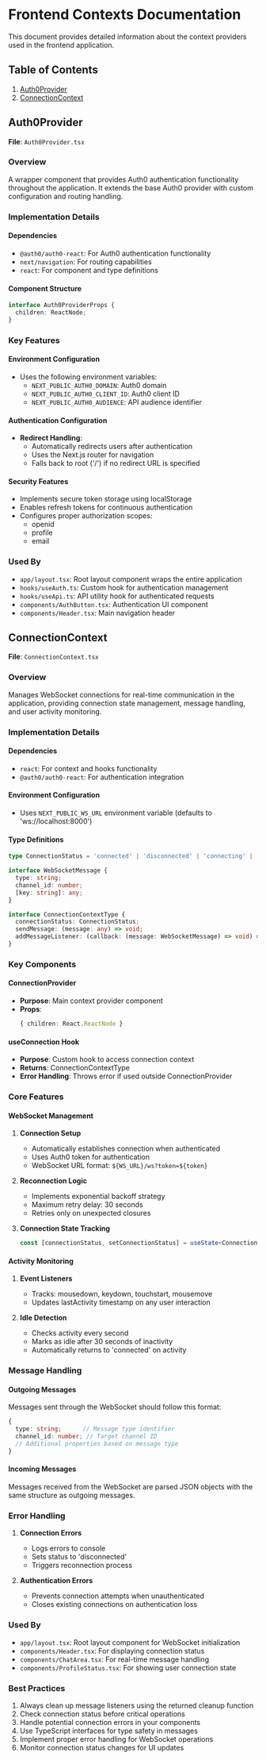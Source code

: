 # Frontend Contexts Documentation

This document provides detailed information about the context providers used in the frontend application.

## Table of Contents
1. [Auth0Provider](#auth0provider)
2. [ConnectionContext](#connectioncontext)

## Auth0Provider

**File**: `Auth0Provider.tsx`

### Overview
A wrapper component that provides Auth0 authentication functionality throughout the application. It extends the base Auth0 provider with custom configuration and routing handling.

### Implementation Details

#### Dependencies
- `@auth0/auth0-react`: For Auth0 authentication functionality
- `next/navigation`: For routing capabilities
- `react`: For component and type definitions

#### Component Structure
```typescript
interface Auth0ProviderProps {
  children: ReactNode;
}
```

### Key Features

#### Environment Configuration
- Uses the following environment variables:
  - `NEXT_PUBLIC_AUTH0_DOMAIN`: Auth0 domain
  - `NEXT_PUBLIC_AUTH0_CLIENT_ID`: Auth0 client ID
  - `NEXT_PUBLIC_AUTH0_AUDIENCE`: API audience identifier

#### Authentication Configuration
- **Redirect Handling**: 
  - Automatically redirects users after authentication
  - Uses the Next.js router for navigation
  - Falls back to root ('/') if no redirect URL is specified

#### Security Features
- Implements secure token storage using localStorage
- Enables refresh tokens for continuous authentication
- Configures proper authorization scopes:
  - openid
  - profile
  - email

### Used By
- `app/layout.tsx`: Root layout component wraps the entire application
- `hooks/useAuth.ts`: Custom hook for authentication management
- `hooks/useApi.ts`: API utility hook for authenticated requests
- `components/AuthButton.tsx`: Authentication UI component
- `components/Header.tsx`: Main navigation header

## ConnectionContext

**File**: `ConnectionContext.tsx`

### Overview
Manages WebSocket connections for real-time communication in the application, providing connection state management, message handling, and user activity monitoring.

### Implementation Details

#### Dependencies
- `react`: For context and hooks functionality
- `@auth0/auth0-react`: For authentication integration

#### Environment Configuration
- Uses `NEXT_PUBLIC_WS_URL` environment variable (defaults to 'ws://localhost:8000')

#### Type Definitions

```typescript
type ConnectionStatus = 'connected' | 'disconnected' | 'connecting' | 'idle' | 'away';

interface WebSocketMessage {
  type: string;
  channel_id: number;
  [key: string]: any;
}

interface ConnectionContextType {
  connectionStatus: ConnectionStatus;
  sendMessage: (message: any) => void;
  addMessageListener: (callback: (message: WebSocketMessage) => void) => () => void;
}
```

### Key Components

#### ConnectionProvider
- **Purpose**: Main context provider component
- **Props**: 
  ```typescript
  { children: React.ReactNode }
  ```

#### useConnection Hook
- **Purpose**: Custom hook to access connection context
- **Returns**: ConnectionContextType
- **Error Handling**: Throws error if used outside ConnectionProvider

### Core Features

#### WebSocket Management
1. **Connection Setup**
   - Automatically establishes connection when authenticated
   - Uses Auth0 token for authentication
   - WebSocket URL format: `${WS_URL}/ws?token=${token}`

2. **Reconnection Logic**
   - Implements exponential backoff strategy
   - Maximum retry delay: 30 seconds
   - Retries only on unexpected closures

3. **Connection State Tracking**
   ```typescript
   const [connectionStatus, setConnectionStatus] = useState<ConnectionStatus>('disconnected');
   ```

#### Activity Monitoring
1. **Event Listeners**
   - Tracks: mousedown, keydown, touchstart, mousemove
   - Updates lastActivity timestamp on any user interaction

2. **Idle Detection**
   - Checks activity every second
   - Marks as idle after 30 seconds of inactivity
   - Automatically returns to 'connected' on activity

### Message Handling

#### Outgoing Messages
Messages sent through the WebSocket should follow this format:
```typescript
{
  type: string;      // Message type identifier
  channel_id: number; // Target channel ID
  // Additional properties based on message type
}
```

#### Incoming Messages
Messages received from the WebSocket are parsed JSON objects with the same structure as outgoing messages.

### Error Handling
1. **Connection Errors**
   - Logs errors to console
   - Sets status to 'disconnected'
   - Triggers reconnection process

2. **Authentication Errors**
   - Prevents connection attempts when unauthenticated
   - Closes existing connections on authentication loss

### Used By
- `app/layout.tsx`: Root layout component for WebSocket initialization
- `components/Header.tsx`: For displaying connection status
- `components/ChatArea.tsx`: For real-time message handling
- `components/ProfileStatus.tsx`: For showing user connection state

### Best Practices
1. Always clean up message listeners using the returned cleanup function
2. Check connection status before critical operations
3. Handle potential connection errors in your components
4. Use TypeScript interfaces for type safety in messages
5. Implement proper error handling for WebSocket operations
6. Monitor connection status changes for UI updates 